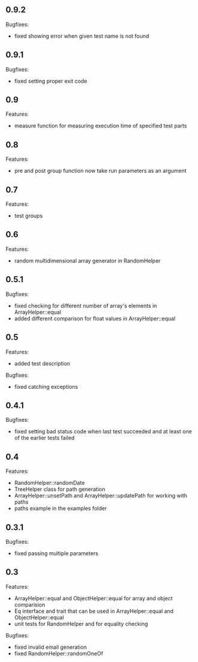 ## 0.9.2

Bugfixes:

  - fixed showing error when given test name is not found

## 0.9.1

Bugfixes:

  - fixed setting proper exit code

## 0.9

Features:

  - measure function for measuring execution time of specified test parts
  
## 0.8

Features:

  - pre and post group function now take run parameters as an argument

## 0.7

Features:

  - test groups

## 0.6

Features:

  - random multidimensional array generator in RandomHelper

## 0.5.1

Bugfixes:

  - fixed checking for different number of array's elements in ArrayHelper::equal
  - added different comparison for float values in ArrayHelper::equal

## 0.5

Features:

  - added test description

Bugfixes:

  - fixed catching exceptions

## 0.4.1

Bugfixes:

  - fixed setting bad status code when last test succeeded and at least one of the earlier tests failed

## 0.4

Features:

  - RandomHelper::randomDate
  - TreeHelper class for path generation
  - ArrayHelper::unsetPath and ArrayHelper::updatePath for working with paths
  - paths example in the examples folder

## 0.3.1

Bugfixes:

  - fixed passing multiple parameters

## 0.3

Features:

  - ArrayHelper::equal and ObjectHelper::equal for array and object comparision
  - Eq interface and trait that can be used in ArrayHelper::equal and ObjectHelper::equal
  - unit tests for RandomHelper and for equality checking

Bugfixes:

  - fixed invalid email generation
  - fixed RandomHelper::randomOneOf
